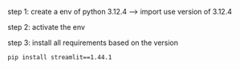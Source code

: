 step 1:
    create a env of python 3.12.4  --> import use version of 3.12.4

step 2:
    activate the env

step 3:
    install all requirements based on the version

    pip install streamlit==1.44.1